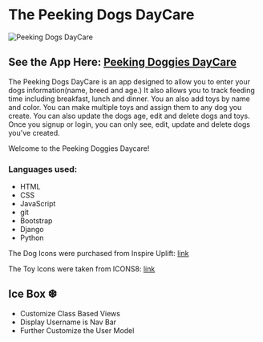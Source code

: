 # The Peeking Dogs DayCare

![Peeking Dogs DayCare](/images/hp_pdd.jpg "Peeking Dogs DayCare")

## See the App Here: [Peeking Doggies DayCare](https://tyrions-lets-connect-game.netlify.app/)

The Peeking Dogs DayCare is an app designed to allow you to enter your dogs information(name, breed and age.) It also allows you to track feeding time including breakfast, lunch and dinner. You an also add toys by name and color. You can make multiple toys and assign them to any dog you create. You can also update the dogs age, edit and delete dogs and toys. Once you signup or login, you can only see, edit, update and delete dogs you've created.

Welcome to the Peeking Doggies Daycare!

### Languages used:

 * HTML
 * CSS
 * JavaScript
 * git
 * Bootstrap
 * Django
 * Python

The Dog Icons were purchased from Inspire Uplift: [link](https://www.inspireuplift.com/Peekingdog-Svg-Trending-Svg-Dog-Face-Svg-Dog-Svg-/iu/45036)

The Toy Icons were taken from ICONS8: [link](https://icons8.com/icons/set/dog-toys)

## Ice Box ❆
- Customize Class Based Views
- Display Username is Nav Bar
- Further Customize the User Model
